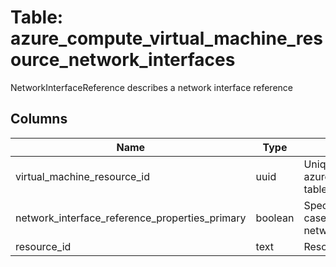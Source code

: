 
# Table: azure_compute_virtual_machine_resource_network_interfaces
NetworkInterfaceReference describes a network interface reference
## Columns
| Name        | Type           | Description  |
| ------------- | ------------- | -----  |
|virtual_machine_resource_id|uuid|Unique ID of azure_compute_virtual_machine_resources table (FK)|
|network_interface_reference_properties_primary|boolean|Specifies the primary network interface in case the virtual machine has more than 1 network interface|
|resource_id|text|Resource Id|
